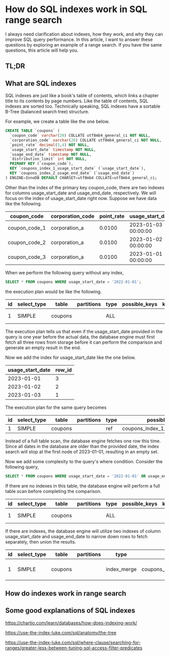 # How do SQL indexes work in SQL range search

I always need clarification about indexes, how they work, and why they can improve SQL query performance. In this article, I want to answer these questions by exploring an example of a range search. If you have the same questions, this article will help you.

## TL;DR

## What are SQL indexes

SQL indexes are just like a book's table of contents, which links a chapter title to its contents by page numbers. Like the table of contents, SQL indexes are sorted too. Technically speaking, SQL indexes have a sortable B-Tree (balanced search tree) structure.

For example, we create a table like the one below.

```sql
CREATE TABLE `coupons` (
  `coupon_code` varchar(20) COLLATE utf8mb4_general_ci NOT NULL,
  `corporation_code` varchar(20) COLLATE utf8mb4_general_ci NOT NULL,
  `point_rate` decimal(5,4) NOT NULL,
  `usage_start_date` timestamp NOT NULL,
  `usage_end_date` timestamp NOT NULL,
  `distribution_limit` int NOT NULL,
  PRIMARY KEY (`coupon_code`),
  KEY `coupons_index_1_usage_start_date` (`usage_start_date`),
  KEY `coupons_index_2_usage_end_date` (`usage_end_date`)
) ENGINE=InnoDB DEFAULT CHARSET=utf8mb4 COLLATE=utf8mb4_general_ci;
```

Other than the index of the primary key coupon_code, there are two indexes for columns usage_start_date and usage_end_date, respectively. We will focus on the index of usage_start_date right now. Suppose we have data like the following.

| coupon_code   | corporation_code | point_rate | usage_start_date    | usage_end_date      | distribution_limit |
| ------------- | ---------------- | ---------- | ------------------- | ------------------- | ------------------ |
| coupon_code_1 | corporation_a    | 0.0100     | 2023-01-03 00:00:00 | 2023-02-03 00:00:00 | 10000              |
| coupon_code_2 | corporation_a    | 0.0100     | 2023-01-02 00:00:00 | 2023-02-02 00:00:00 | 10000              |
| coupon_code_3 | corporation_a    | 0.0100     | 2023-01-01 00:00:00 | 2023-02-01 00:00:00 | 10000              |

When we perform the following query without any index,

```sql
SELECT * FROM coupons WHERE usage_start_date = '2022-01-01';
```

the execution plan would be like the following.

| id  | select_type | table   | partitions | type | possible_keys | key | key_len | ref | rows | filtered | Extra       |
| --- | ----------- | ------- | ---------- | ---- | ------------- | --- | ------- | --- | ---- | -------- | ----------- |
| 1   | SIMPLE      | coupons |            | ALL  |               |     |         |     | 3    | 33.33    | Using where |

The execution plan tells us that even if the usage_start_date provided in the query is one year before the actual data, the database engine must first fetch all three rows from storage before it can perform the comparison and generate an empty result in the end.

Now we add the index for usage_start_date like the one below.

| usage_start_date | row_id |
| ---------------- | ------ |
| 2023-01-01       | 3      |
| 2023-01-02       | 2      |
| 2023-01-03       | 1      |

The execution plan for the same query becomes

| id  | select_type | table   | partitions | type | possible_keys                    | key                              | key_len | ref   | rows | filtered | Extra |
| --- | ----------- | ------- | ---------- | ---- | -------------------------------- | -------------------------------- | ------- | ----- | ---- | -------- | ----- |
| 1   | SIMPLE      | coupons |            | ref  | coupons_index_1_usage_start_date | coupons_index_1_usage_start_date | 4       | const | 1    | 100.00   |       |

Instead of a full table scan, the database engine fetches one row this time. Since all dates in the database are older than the provided date, the index search will stop at the first node of 2023-01-01, resulting in an empty set.

Now we add some complexity to the query's where condition. Consider the following query,

```sql
SELECT * FROM coupons WHERE usage_start_date = '2022-01-01' OR usage_end_date = '2023-02-01';
```

If there are no indexes in this table, the database engine will perform a full table scan before completing the comparison.

| id  | select_type | table   | partitions | type | possible_keys | key | key_len | ref | rows | filtered | Extra       |
| --- | ----------- | ------- | ---------- | ---- | ------------- | --- | ------- | --- | ---- | -------- | ----------- |
| 1   | SIMPLE      | coupons |            | ALL  |               |     |         |     | 3    | 33.33    | Using where |

If there are indexes, the database engine will utilize two indexes of column usage_start_date and usage_end_date to narrow down rows to fetch separately, then union the results.

| id  | select_type | table   | partitions | type        | possible_keys                                                   | key                                                             | key_len | ref | rows | filtered | Extra                                                                                     |
| --- | ----------- | ------- | ---------- | ----------- | --------------------------------------------------------------- | --------------------------------------------------------------- | ------- | --- | ---- | -------- | ----------------------------------------------------------------------------------------- |
| 1   | SIMPLE      | coupons |            | index_merge | coupons_index_1_usage_start_date,coupons_index_2_usage_end_date | coupons_index_1_usage_start_date,coupons_index_2_usage_end_date | 4,4     |     | 2    | 100.00   | Using union(coupons_index_1_usage_start_date,coupons_index_2_usage_end_date); Using where |

## How do indexes work in range search

## Some good explanations of SQL indexes

https://chartio.com/learn/databases/how-does-indexing-work/

https://use-the-index-luke.com/sql/anatomy/the-tree

https://use-the-index-luke.com/sql/where-clause/searching-for-ranges/greater-less-between-tuning-sql-access-filter-predicates
